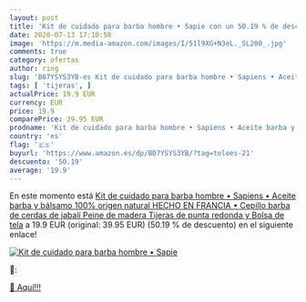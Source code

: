 ```yaml
---
layout: post
title: 'Kit de cuidado para barba hombre • Sapie con un 50.19 % de descuento'
date: 2020-07-13 17:10:58
image: 'https://m.media-amazon.com/images/I/51l9XG+N3eL._SL200_.jpg'
comments: true
category: ofertas
author: ring
slug: 'B07YSYS3YB-es Kit de cuidado para barba hombre • Sapiens • Aceite barba...'
tags: [ 'tijeras', ]
actualPrice: 19.9 EUR
currency: EUR
price: 19.9
comparePrice: 39.95 EUR
prodname: 'Kit de cuidado para barba hombre • Sapiens • Aceite barba y bálsamo 100% origen natural HECHO EN FRANCIA • Cepillo barba de cerdas de jabalí  Peine de madera  Tijeras de punta redonda y Bolsa de tela'
country: 'es'
flag: '🇪🇸'
buyurl: 'https://www.amazon.es/dp/B07YSYS3YB/?tag=tolees-21'
descuento: '50.19'
average: '19.9'
---
```


En este momento está [Kit de cuidado para barba hombre • Sapiens • Aceite barba y bálsamo 100% origen natural HECHO EN FRANCIA • Cepillo barba de cerdas de jabalí  Peine de madera  Tijeras de punta redonda y Bolsa de tela](https://www.amazon.es/dp/B07YSYS3YB/?tag=tolees-21) a 19.9 EUR (original: 39.95 EUR) (50.19 %  de descuento) en el siguiente enlace!

[![Kit de cuidado para barba hombre • Sapie](https://m.media-amazon.com/images/I/51l9XG+N3eL._SL200_.jpg)](https://www.amazon.es/dp/B07YSYS3YB/?tag=tolees-21)

🔎:


[🛒 Aquí!!!](https://www.amazon.es/dp/B07YSYS3YB/?tag=tolees-21)

